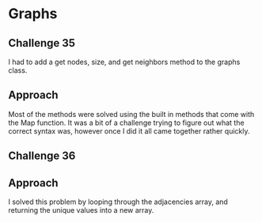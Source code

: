 # Graphs

## Challenge 35

I had to add a get nodes, size, and get neighbors method to the graphs class.

## Approach

Most of the methods were solved using the built in methods that come with the Map function. It was a bit of a challenge trying to figure out what the correct syntax was, however once I did it all came together rather quickly.

## Challenge 36  

## Approach  

I solved this problem by looping through the adjacencies array, and returning the unique values into a new array.